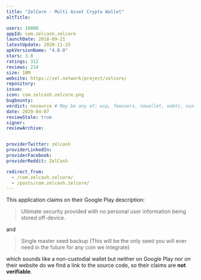 ```yaml
---
title: "ZelCore - Multi Asset Crypto Wallet"
altTitle: 

users: 10000
appId: com.zelcash.zelcore
launchDate: 2018-09-21
latestUpdate: 2020-11-25
apkVersionName: "4.0.0"
stars: 3.8
ratings: 312
reviews: 214
size: 18M
website: https://zel.network/project/zelcore/
repository: 
issue: 
icon: com.zelcash.zelcore.png
bugbounty: 
verdict: nosource # May be any of: wip, fewusers, nowallet, nobtc, custodial, nosource, nonverifiable, reproducible, bounty, defunct
date: 2020-04-07
reviewStale: true
signer: 
reviewArchive:


providerTwitter: zelcash
providerLinkedIn: 
providerFacebook: 
providerReddit: ZelCash

redirect_from:
  - /com.zelcash.zelcore/
  - /posts/com.zelcash.zelcore/
---
```



This application claims on their Google Play description:

> Ultimate security provided with no personal user information being stored
> off-device.

and

> Single master seed backup (This will be the only seed you will ever need in
> the future for any coin we integrate)

which sounds like a non-custodial wallet but neither on Google Play nor on their
website do we find a link to the source code, so their claims are **not
verifiable**.
